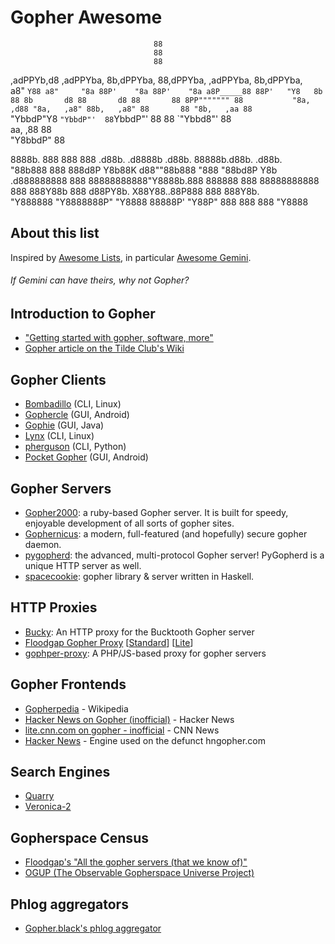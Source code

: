 # Gopher Awesome
                                    88                                 
                                    88                                 
                                    88                                 
 ,adPPYb,d8  ,adPPYba,  8b,dPPYba,  88,dPPYba,   ,adPPYba, 8b,dPPYba,  
a8"    `Y88 a8"     "8a 88P'    "8a 88P'    "8a a8P_____88 88P'   "Y8  
8b       88 8b       d8 88       d8 88       88 8PP""""""" 88          
"8a,   ,d88 "8a,   ,a8" 88b,   ,a8" 88       88 "8b,   ,aa 88          
 `"YbbdP"Y8  `"YbbdP"'  88`YbbdP"'  88       88  `"Ybbd8"' 88          
 aa,    ,88             88                                             
  "Y8bbdP"              88                                             

 8888b. 888  888  888 .d88b. .d8888b  .d88b. 88888b.d88b.  .d88b.  
    "88b888  888  888d8P  Y8b88K     d88""88b888 "888 "88bd8P  Y8b 
.d888888888  888  88888888888"Y8888b.888  888888  888  88888888888 
888  888Y88b 888 d88PY8b.         X88Y88..88P888  888  888Y8b.     
"Y888888 "Y8888888P"  "Y8888  88888P' "Y88P" 888  888  888 "Y8888  

## About this list

Inspired by [Awesome Lists](https://github.com/sindresorhus/awesome#readme), in particular [Awesome Gemini](https://github.com/kr1sp1n/awesome-gemini).
###### If Gemini can have theirs, why not Gopher?

## Introduction to Gopher
- ["Getting started with gopher, software, more"](gopher://gopher.floodgap.com/1/gopher)
- [Gopher article on the Tilde Club's Wiki](https://tilde.club/wiki/gopher.html)

## Gopher Clients
- [Bombadillo](https://bombadillo.colorfield.space/) (CLI, Linux)
- [Gophercle](https://github.com/k1gen/gophercle) (GUI, Android)
- [Gophie](https://gophie.org/) (GUI, Java)
- [Lynx](https://lynx.invisible-island.net/) (CLI, Linux)
- [pherguson](https://github.com/olivierpilotte/pherguson) (CLI, Python)
- [Pocket Gopher](https://github.com/afonsotrepa/PocketGopher) (GUI, Android)

## Gopher Servers
- [Gopher2000](https://github.com/muffinista/gopher2000): a ruby-based Gopher server. It is built for speedy, enjoyable development of all sorts of gopher sites.
- [Gophernicus](https://github.com/gophernicus/gophernicus): a modern, full-featured (and hopefully) secure gopher daemon.
- [pygopherd](gopher://gopher.quux.org/1/devel/gopher/pygopherd): the advanced, multi-protocol Gopher server! PyGopherd is a unique HTTP server as well.
- [spacecookie](https://github.com/sternenseemann/spacecookie): gopher library & server written in Haskell.

## HTTP Proxies
- [Bucky](gopher://khzae.net/1/bucky):  An HTTP proxy for the Bucktooth Gopher server
- [Floodgap Gopher Proxy](https://gopher.floodgap.com/gopher) [[Standard](https://gopher.floodgap.com/gopher/gw)] [[Lite](https://gopher.floodgap.com/gopher/gw.lite)]
- [gophper-proxy](https://github.com/muffinista/gophper-proxy): A PHP/JS-based proxy for gopher servers

## Gopher Frontends
- [Gopherpedia](gopher://gopherpedia.com) - Wikipedia 
- [Hacker News on Gopher (inofficial)](gopher://codevoid.de/1/hn) - Hacker News
- [lite.cnn.com on gopher - inofficial](gopher://codevoid.de/1/cnn) - CNN News
- [Hacker News](https://github.com/michael-lazar/hn-gopher) - Engine used on the defunct hngopher.com

## Search Engines
- [Quarry](gopher://gopher.icu/1/quarry)
- [Veronica-2](gopher://gopher.floodgap.com/1/v2) 

## Gopherspace Census
- [Floodgap's "All the gopher servers (that we know of)"](gopher://gopher.floodgap.com/1/world)
- [OGUP (The Observable Gopherspace Universe Project)](gopher://gopher.viste.fr/ogup)

## Phlog aggregators
- [Gopher.black's phlog aggregator](gopher://gopher.black:70/1/moku-pona)
